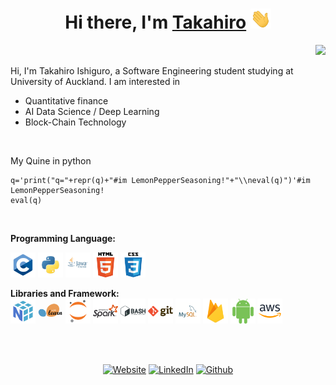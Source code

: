 <h1 align="center">Hi there, I'm <a href="https://www.linkedin.com/in/takahiro-ishiguro-05573919b/" target="_blank">Takahiro</a> <img
src="https://github.com/LemonPepperSeasoning/LemonPepperSeasoning/raw/main/images/Hi.gif" height="32" /></h1>

<p align="right">
    <img src="https://visitor-badge-reloaded.herokuapp.com/badge?page_id=LemonPepperSeasoning.LemonPepperSeasoning&color=00df00"/>
</p>

Hi, I'm Takahiro Ishiguro, a Software Engineering student studying at University of Auckland. 
I am interested in 
- Quantitative finance
- AI Data Science / Deep Learning
- Block-Chain Technology

<br />

My Quine in python
```
q='print("q="+repr(q)+"#im LemonPepperSeasoning!"+"\\neval(q)")'#im LemonPepperSeasoning!
eval(q)
```

<br/>

**Programming Language:**  

<code><img height="40" alt="C" src="https://raw.githubusercontent.com/github/explore/80688e429a7d4ef2fca1e82350fe8e3517d3494d/topics/c/c.png"></code>
<code><img height="40" alt="Python" src="https://raw.githubusercontent.com/github/explore/80688e429a7d4ef2fca1e82350fe8e3517d3494d/topics/python/python.png"></code>
<code><img height="40" alt="Java" src="https://raw.githubusercontent.com/github/explore/80688e429a7d4ef2fca1e82350fe8e3517d3494d/topics/java/java.png"></code>
<code><img height="40" alt="Html" src="https://raw.githubusercontent.com/github/explore/80688e429a7d4ef2fca1e82350fe8e3517d3494d/topics/html/html.png"></code>
<code><img height="40" alt="Css" src="https://raw.githubusercontent.com/github/explore/80688e429a7d4ef2fca1e82350fe8e3517d3494d/topics/css/css.png"></code>

**Libraries and Framework:**  
<code><img height="40" alt="Numpy" src="https://raw.githubusercontent.com/github/explore/d530d6a3a171a53f7b8eb4e9e005136e7ebd898f/topics/numpy/numpy.png"></code>
<code><img height="40" alt="Scikit-Learn" src="https://raw.githubusercontent.com/github/explore/80688e429a7d4ef2fca1e82350fe8e3517d3494d/topics/scikit-learn/scikit-learn.png"></code>
<code><img height="40" alt="Jupyter-Notebook" src="https://raw.githubusercontent.com/github/explore/80688e429a7d4ef2fca1e82350fe8e3517d3494d/topics/jupyter-notebook/jupyter-notebook.png"></code>
<code><img height="40" alt="Spark" src="https://raw.githubusercontent.com/github/explore/6f5025830918df26b37d23b3ffffbc35725fe15f/topics/spark/spark.png"></code>
<code><img height="40" alt="Bash" src="https://raw.githubusercontent.com/github/explore/80688e429a7d4ef2fca1e82350fe8e3517d3494d/topics/bash/bash.png"></code>
<code><img height="40" alt="Git" src="https://raw.githubusercontent.com/github/explore/80688e429a7d4ef2fca1e82350fe8e3517d3494d/topics/git/git.png"></code>
<code><img height="40" alt="MySQL" src="https://raw.githubusercontent.com/github/explore/80688e429a7d4ef2fca1e82350fe8e3517d3494d/topics/mysql/mysql.png"></code>
<code><img height="40" alt="Firebase" src="https://raw.githubusercontent.com/github/explore/80688e429a7d4ef2fca1e82350fe8e3517d3494d/topics/firebase/firebase.png"></code>
<code><img height="40" alt="Android" src="https://raw.githubusercontent.com/github/explore/80688e429a7d4ef2fca1e82350fe8e3517d3494d/topics/android/android.png"></code>
<code><img height="40" alt="AWS" src="https://raw.githubusercontent.com/github/explore/80688e429a7d4ef2fca1e82350fe8e3517d3494d/topics/aws/aws.png"></code>

<br />
<br />

<p align="center">
    <a href="https://lemonpepperseasoning.github.io/"><img src="https://img.shields.io/badge/-Website-lightgrey?style=flat-square&link=https://lemonpepperseasoning.github.io/" alt="Website"></a>
	<a href="https://www.linkedin.com/in/takahiro-ishiguro-05573919b/"><img src="https://img.shields.io/badge/-Takahiro-blue?style=flat-square&logo=Linkedin&logoColor=white&link=https://www.linkedin.com/in/takahiro-ishiguro-05573919b/" alt="LinkedIn"></a>
    <a href="https://github.com/LemonPepperSeasoning"><img src="https://img.shields.io/github/followers/LemonPepperSeasoning?label=follow&style=social" alt="Github"></a>
</p>